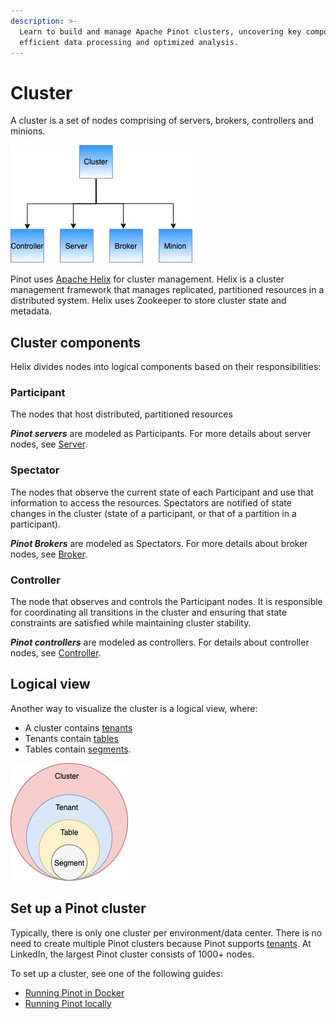 ```yaml
---
description: >-
  Learn to build and manage Apache Pinot clusters, uncovering key components for
  efficient data processing and optimized analysis.
---
```


# Cluster

A cluster is a set of nodes comprising of servers, brokers, controllers and minions.

![Pinot cluster components](../../.gitbook/assets/components.jpg)

Pinot uses [Apache Helix](http://helix.apache.org) for cluster management. Helix is a cluster management framework that manages replicated, partitioned resources in a distributed system. Helix uses Zookeeper to store cluster state and metadata.

## Cluster components

Helix divides nodes into logical components based on their responsibilities:

### Participant

The nodes that host distributed, partitioned resources

_**Pinot servers**_ are modeled as Participants. For more details about server nodes, see [Server](server.md).

### Spectator

The nodes that observe the current state of each Participant and use that information to access the resources. Spectators are notified of state changes in the cluster (state of a participant, or that of a partition in a participant).

_**Pinot Brokers**_ are modeled as Spectators. For more details about broker nodes, see [Broker](broker.md).

### Controller

The node that observes and controls the Participant nodes. It is responsible for coordinating all transitions in the cluster and ensuring that state constraints are satisfied while maintaining cluster stability.

_**Pinot controllers**_ are modeled as controllers. For details about controller nodes, see [Controller](controller.md).

## Logical view

Another way to visualize the cluster is a logical view, where:

* A cluster contains [tenants](tenant.md)
* Tenants contain [tables](table.md)
* Tables contain [segments](segment.md).

![](../../.gitbook/assets/ClusterLogical.jpg)

## Set up a Pinot cluster

Typically, there is only one cluster per environment/data center. There is no need to create multiple Pinot clusters because Pinot supports [tenants](tenant.md). At LinkedIn, the largest Pinot cluster consists of 1000+ nodes.

To set up a cluster, see one of the following guides:

* [Running Pinot in Docker](../getting-started/running-pinot-in-docker.md)
* [Running Pinot locally](../getting-started/running-pinot-locally.md)
